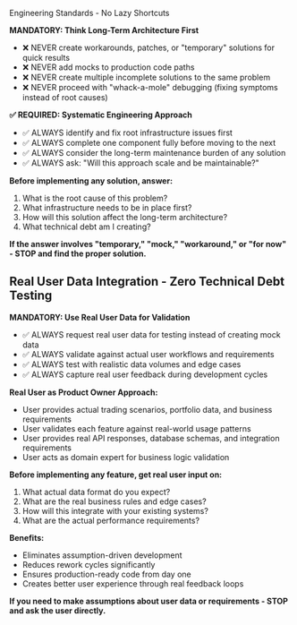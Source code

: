 Engineering Standards - No Lazy Shortcuts

  **MANDATORY: Think Long-Term Architecture First**

  - ❌ NEVER create workarounds, patches, or "temporary" solutions for quick results
  - ❌ NEVER add mocks to production code paths
  - ❌ NEVER create multiple incomplete solutions to the same problem
  - ❌ NEVER proceed with "whack-a-mole" debugging (fixing symptoms instead of root causes)

  **✅ REQUIRED: Systematic Engineering Approach**

  - ✅ ALWAYS identify and fix root infrastructure issues first
  - ✅ ALWAYS complete one component fully before moving to the next
  - ✅ ALWAYS consider the long-term maintenance burden of any solution
  - ✅ ALWAYS ask: "Will this approach scale and be maintainable?"

  **Before implementing any solution, answer:**
  1. What is the root cause of this problem?
  2. What infrastructure needs to be in place first?
  3. How will this solution affect the long-term architecture?
  4. What technical debt am I creating?

  **If the answer involves "temporary," "mock," "workaround," or "for now" - STOP and find the proper solution.**

## Real User Data Integration - Zero Technical Debt Testing

**MANDATORY: Use Real User Data for Validation**

- ✅ ALWAYS request real user data for testing instead of creating mock data
- ✅ ALWAYS validate against actual user workflows and requirements
- ✅ ALWAYS test with realistic data volumes and edge cases
- ✅ ALWAYS capture real user feedback during development cycles

**Real User as Product Owner Approach:**
- User provides actual trading scenarios, portfolio data, and business requirements
- User validates each feature against real-world usage patterns
- User provides real API responses, database schemas, and integration requirements
- User acts as domain expert for business logic validation

**Before implementing any feature, get real user input on:**
1. What actual data format do you expect?
2. What are the real business rules and edge cases?
3. How will this integrate with your existing systems?
4. What are the actual performance requirements?

**Benefits:**
- Eliminates assumption-driven development
- Reduces rework cycles significantly
- Ensures production-ready code from day one
- Creates better user experience through real feedback loops

**If you need to make assumptions about user data or requirements - STOP and ask the user directly.**